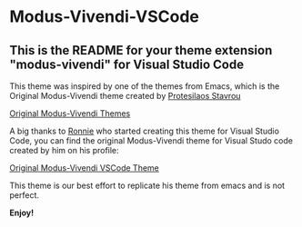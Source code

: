 # Modus-Vivendi-VSCode
## This is the README for your theme extension "modus-vivendi" for Visual Studio Code

This theme was inspired by one of the themes from Emacs, which is the Original Modus-Vivendi theme created by [Protesilaos Stavrou](https://github.com/protesilaos)

[Original Modus-Vivendi Themes](https://github.com/protesilaos/modus-themes/)

A big thanks to [Ronnie](https://github.com/ronniedroid) who started creating this theme for Visual Studio Code, you can find the original Modus-Vivendi theme for Visual Studo code created by him on his profile:

[Original Modus-Vivendi VSCode Theme](https://github.com/ronniedroid/modus-vivendi-vscode)

This theme is our best effort to replicate his theme from emacs and is not perfect.

**Enjoy!**